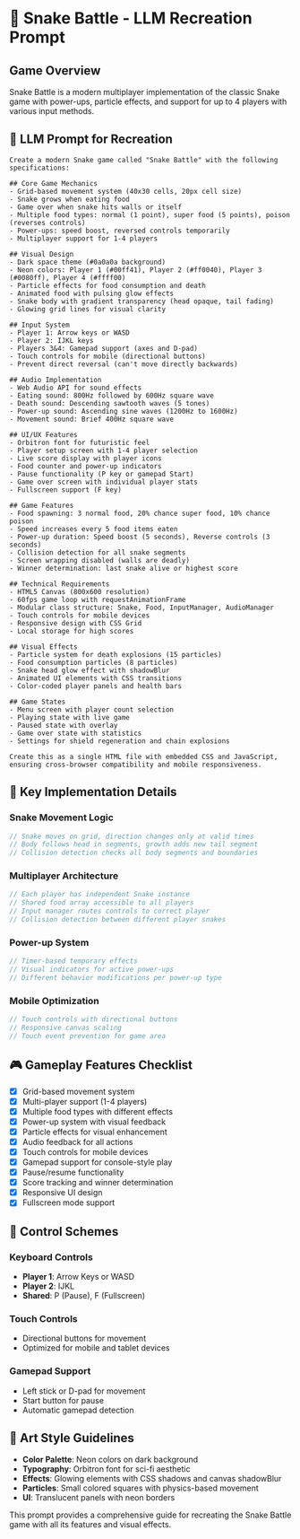 # 🐍 Snake Battle - LLM Recreation Prompt

## Game Overview
Snake Battle is a modern multiplayer implementation of the classic Snake game with power-ups, particle effects, and support for up to 4 players with various input methods.

## 🤖 LLM Prompt for Recreation

```
Create a modern Snake game called "Snake Battle" with the following specifications:

## Core Game Mechanics
- Grid-based movement system (40x30 cells, 20px cell size)
- Snake grows when eating food
- Game over when snake hits walls or itself
- Multiple food types: normal (1 point), super food (5 points), poison (reverses controls)
- Power-ups: speed boost, reversed controls temporarily
- Multiplayer support for 1-4 players

## Visual Design
- Dark space theme (#0a0a0a background)
- Neon colors: Player 1 (#00ff41), Player 2 (#ff0040), Player 3 (#0080ff), Player 4 (#ffff00)
- Particle effects for food consumption and death
- Animated food with pulsing glow effects
- Snake body with gradient transparency (head opaque, tail fading)
- Glowing grid lines for visual clarity

## Input System
- Player 1: Arrow keys or WASD
- Player 2: IJKL keys
- Players 3&4: Gamepad support (axes and D-pad)
- Touch controls for mobile (directional buttons)
- Prevent direct reversal (can't move directly backwards)

## Audio Implementation
- Web Audio API for sound effects
- Eating sound: 800Hz followed by 600Hz square wave
- Death sound: Descending sawtooth waves (5 tones)
- Power-up sound: Ascending sine waves (1200Hz to 1600Hz)
- Movement sound: Brief 400Hz square wave

## UI/UX Features
- Orbitron font for futuristic feel
- Player setup screen with 1-4 player selection
- Live score display with player icons
- Food counter and power-up indicators
- Pause functionality (P key or gamepad Start)
- Game over screen with individual player stats
- Fullscreen support (F key)

## Game Features
- Food spawning: 3 normal food, 20% chance super food, 10% chance poison
- Speed increases every 5 food items eaten
- Power-up duration: Speed boost (5 seconds), Reverse controls (3 seconds)
- Collision detection for all snake segments
- Screen wrapping disabled (walls are deadly)
- Winner determination: last snake alive or highest score

## Technical Requirements
- HTML5 Canvas (800x600 resolution)
- 60fps game loop with requestAnimationFrame
- Modular class structure: Snake, Food, InputManager, AudioManager
- Touch controls for mobile devices
- Responsive design with CSS Grid
- Local storage for high scores

## Visual Effects
- Particle system for death explosions (15 particles)
- Food consumption particles (8 particles)
- Snake head glow effect with shadowBlur
- Animated UI elements with CSS transitions
- Color-coded player panels and health bars

## Game States
- Menu screen with player count selection
- Playing state with live game
- Paused state with overlay
- Game over state with statistics
- Settings for shield regeneration and chain explosions

Create this as a single HTML file with embedded CSS and JavaScript, ensuring cross-browser compatibility and mobile responsiveness.
```

## 🎯 Key Implementation Details

### Snake Movement Logic
```javascript
// Snake moves on grid, direction changes only at valid times
// Body follows head in segments, growth adds new tail segment
// Collision detection checks all body segments and boundaries
```

### Multiplayer Architecture
```javascript
// Each player has independent Snake instance
// Shared food array accessible to all players
// Input manager routes controls to correct player
// Collision detection between different player snakes
```

### Power-up System
```javascript
// Timer-based temporary effects
// Visual indicators for active power-ups
// Different behavior modifications per power-up type
```

### Mobile Optimization
```javascript
// Touch controls with directional buttons
// Responsive canvas scaling
// Touch event prevention for game area
```

## 🎮 Gameplay Features Checklist

- [x] Grid-based movement system
- [x] Multi-player support (1-4 players)
- [x] Multiple food types with different effects
- [x] Power-up system with visual feedback
- [x] Particle effects for visual enhancement
- [x] Audio feedback for all actions
- [x] Touch controls for mobile devices
- [x] Gamepad support for console-style play
- [x] Pause/resume functionality
- [x] Score tracking and winner determination
- [x] Responsive UI design
- [x] Fullscreen mode support

## 📱 Control Schemes

### Keyboard Controls
- **Player 1**: Arrow Keys or WASD
- **Player 2**: IJKL
- **Shared**: P (Pause), F (Fullscreen)

### Touch Controls
- Directional buttons for movement
- Optimized for mobile and tablet devices

### Gamepad Support
- Left stick or D-pad for movement
- Start button for pause
- Automatic gamepad detection

## 🎨 Art Style Guidelines

- **Color Palette**: Neon colors on dark background
- **Typography**: Orbitron font for sci-fi aesthetic
- **Effects**: Glowing elements with CSS shadows and canvas shadowBlur
- **Particles**: Small colored squares with physics-based movement
- **UI**: Translucent panels with neon borders

This prompt provides a comprehensive guide for recreating the Snake Battle game with all its features and visual effects.
